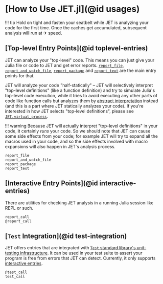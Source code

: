 # [How to Use JET.jl](@id usages)

!!! tip
    Hold on tight and fasten your seatbelt while JET is analyzing your code for the first time.
    Once the caches get accumulated, subsequent analysis will run at ✈ speed.


## [Top-level Entry Points](@id toplevel-entries)

JET can analyze your "top-level" code.
This means you can just give your Julia file or code to JET and get error reports.
[`report_file`](@ref), [`report_and_watch_file`](@ref), [`report_package`](@ref) and [`report_text`](@ref) are the main entry points for that.

JET will analyze your code "half-statically" – JET will selectively interpret "top-level definitions" (like a function definition)
and try to simulate Julia's top-level code execution, while it tries to avoid executing any other parts of code like function calls
but analyzes them by [abstract interpretation](https://en.wikipedia.org/wiki/Abstract_interpretation) instead (and this is a part where JET statically analyzes your code).
If you're interested in how JET selects "top-level definitions", please see [`JET.virtual_process`](@ref).

!!! warning
    Because JET will actually interpret "top-level definitions" in your code, it certainly _runs_ your code.
    So we should note that JET can cause some side effects from your code; for example JET will try to expand all the
    macros used in your code, and so the side effects involved with macro expansions will also happen in JET's analysis process.

```@docs
report_file
report_and_watch_file
report_package
report_text
```


## [Interactive Entry Points](@id interactive-entries)

There are utilities for checking JET analysis in a running Julia session like REPL or such.

```@docs
report_call
@report_call
```


## [`Test` Integration](@id test-integration)

JET offers entries that are integrated with [`Test` standard library's unit-testing infrastructure](https://docs.julialang.org/en/v1/stdlib/Test/).
It can be used in your test suite to assert your program is free from errors that JET can detect.
Currently, it only supports [interactive entries](@ref).

```@docs
@test_call
test_call
```

